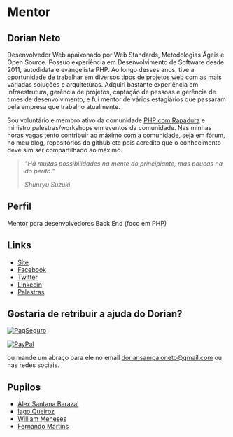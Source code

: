 # Mentor

## Dorian Neto

Desenvolvedor Web apaixonado por Web Standards, Metodologias Ágeis e Open Source. Possuo experiência em Desenvolvimento de Software desde 2011, autodidata e evangelista PHP. Ao longo desses anos, tive a oportunidade de trabalhar em diversos tipos de projetos web com as mais variadas soluções e arquiteturas. Adquiri bastante experiência em infraestrutura, gerência de projetos, captação de pessoas e gerência de times de desenvolvimento, e fui mentor de vários estagiários que passaram pela empresa que trabalho atualmente.

Sou voluntário e membro ativo da comunidade [PHP com Rapadura](http://phpcomrapadura.org/) e ministro palestras/workshops em eventos da comunidade. Nas minhas horas vagas tento contribuir ao máximo com a comunidade, seja em fórum, no meu blog, repositórios do github etc pois acredito que o conhecimento deve sim ser compartilhado ao máximo.

> *"Há muitas possibilidades na mente do principiante, mas poucas na do perito."*
>
> *Shunryu Suzuki*

## Perfil

Mentor para desenvolvedores Back End (foco em PHP)

## Links

* [Site](http://www.dorianneto.com.br/)
* [Facebook](https://www.facebook.com/doriansampaioneto)
* [Twitter](https://twitter.com/doriansneto)
* [Linkedin](https://www.linkedin.com/in/dorianneto)
* [Palestras](https://slides.com/dorianneto)

## Gostaria de retribuir a ajuda do Dorian?

[![PagSeguro](https://stc.pagseguro.uol.com.br/public/img/botoes/doacoes/205x30-doar.gif)](https://pagseguro.uol.com.br/checkout/v2/donation.html?currency=BRL&receiverEmail=doriansampaioneto@gmail.com)

[![PayPal](https://www.paypalobjects.com/pt_BR/i/btn/btn_donate_LG.gif)](https://www.paypal.com/cgi-bin/webscr?cmd=_donations&business=GRF246VS6CLVW&lc=BR&item_name=Dorian%20Neto&currency_code=BRL&bn=PP%2dDonationsBF%3abtn_donate_LG%2egif%3aNonHosted)

ou mande um abraço para ele no email doriansampaioneto@gmail.com ou nas redes sociais.

## Pupilos

- [Alex Santana Barazal](/pupilos/perfis/AlexBarazal.md)
- [Iago Queiroz](/pupilos/perfis/IagoQueiroz.md)
- [William Meneses](/pupilos/perfis/WilliamMeneses.md)
- [Fernando Martins](/pupilos/perfis/FernandoMartins.md)